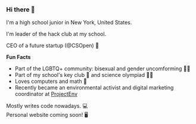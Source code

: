 ### Hi there 👋

<!--
**BetsyZhang10/BetsyZhang10** is a ✨ _special_ ✨ repository because its `README.md` (this file) appears on your GitHub profile.
-->
I'm a high school junior in New York, United States.  

I'm leader of the hack club at my school.  

CEO of a future startup (@CSOpen) 🚀  

**Fun Facts**  
- Part of the LGBTQ+ community: bisexual and gender uncomforming 🏳️‍🌈
- Part of my school's key club 🔑 and science olympiad 👩‍🔬
- Loves computers and math 🔢
- Recently became an environmental activist and digital marketing coordinator at [ProjectEnv](projectenv.org)


Mostly writes code nowadays. 💻  
Personal website coming soon! 🖥️  
